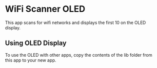 WiFi Scanner OLED
=================

This app scans for wifi networks and displays the first 10 on the OLED display.

Using OLED Display
----------

To use the OLED with other apps, copy the contents of the lib folder
from this app to your new app.
